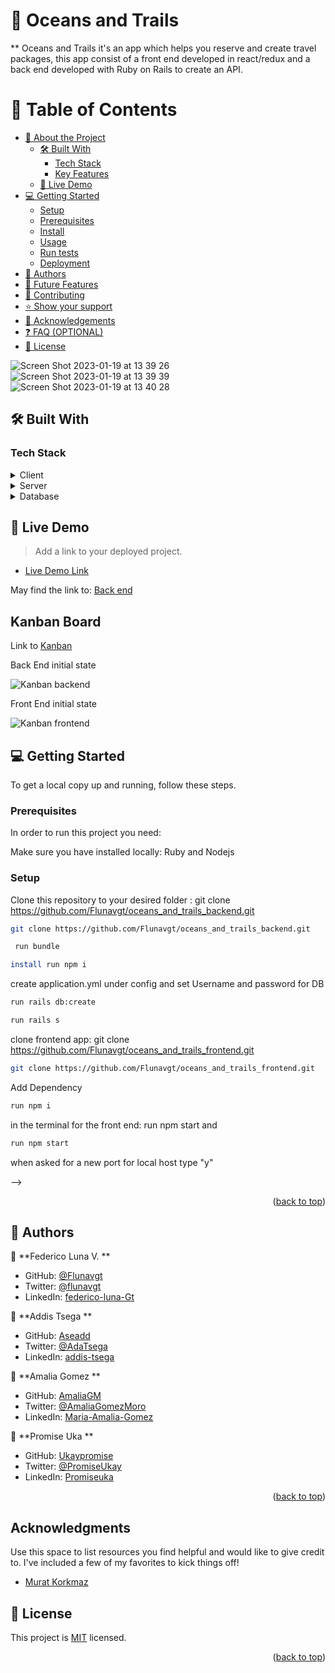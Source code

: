 <a name="readme-top"></a>

# 📖 Oceans and Trails <a name="about-project"></a>


** Oceans and Trails it's an app which helps you reserve and create travel packages, this app consist of a front end developed in react/redux and a back end developed with Ruby on Rails to create an API.
# 📗 Table of Contents

- [📖 About the Project](#about-project)
  - [🛠 Built With](#built-with)
    - [Tech Stack](#tech-stack)
    - [Key Features](#key-features)
  - [🚀 Live Demo](#live-demo)
- [💻 Getting Started](#getting-started)
  - [Setup](#setup)
  - [Prerequisites](#prerequisites)
  - [Install](#install)
  - [Usage](#usage)
  - [Run tests](#run-tests)
  - [Deployment](#triangular_flag_on_post-deployment)
- [👥 Authors](#authors)
- [🔭 Future Features](#future-features)
- [🤝 Contributing](#contributing)
- [⭐️ Show your support](#support)
- [🙏 Acknowledgements](#acknowledgements)
- [❓ FAQ (OPTIONAL)](#faq)
- [📝 License](#license)

<!-- PROJECT DESCRIPTION -->

![Screen Shot 2023-01-19 at 13 39 26](https://user-images.githubusercontent.com/99816838/213545038-7add0919-d8d8-4d1b-b735-01c12966391a.png)
![Screen Shot 2023-01-19 at 13 39 39](https://user-images.githubusercontent.com/99816838/213545051-78ef5ab8-594d-4c7b-a0eb-ec1c80543dec.png)
![Screen Shot 2023-01-19 at 13 40 28](https://user-images.githubusercontent.com/99816838/213545070-08bcc4f5-3a5f-44b1-98d7-edda30d08c1c.png)



## 🛠 Built With <a name="built-with"></a>

### Tech Stack <a name="tech-stack"></a>



<details>
  <summary>Client</summary>
  <ul>
    <li><a href="https://reactjs.org/">React.js</a></li>
  </ul>
</details>

<details>
  <summary>Server</summary>
  <ul>
    <li><a href="https://expressjs.com/">Express.js</a></li>
  </ul>
</details>

<details>
<summary>Database</summary>
  <ul>
    <li><a href="https://www.postgresql.org/">PostgreSQL</a></li>
  </ul>
</details>

<!-- LIVE DEMO -->


## 🚀 Live Demo <a name="live-demo"></a>

> Add a link to your deployed project.
- [Live Demo Link](https://oceans-api.onrender.com) 
<!-- Features -->

<!-- ### Key Features <a name="key-features"></a> -->

May find the link to:
[Back end](https://github.com/Flunavgt/oceans_and_trails_backend)

## Kanban Board 

Link to [Kanban](https://github.com/users/Flunavgt/projects/3)

Back End initial state

![Kanban backend](https://user-images.githubusercontent.com/99816838/213469351-438763f6-7fec-4c27-be98-4099bebeba89.png)


Front End initial state

![Kanban frontend](https://user-images.githubusercontent.com/99816838/213469413-198fa1a4-d75a-4bca-bb7f-cbdb4b21423a.png)


<!-- LIVE DEMO -->


<!-- GETTING STARTED -->

## 💻 Getting Started <a name="getting-started"></a>



To get a local copy up and running, follow these steps.

### Prerequisites

In order to run this project you need:

Make sure you have installed locally:
Ruby and
Nodejs

<!--
Example command:

```sh
 gem install rails
```
 -->

### Setup

Clone this repository to your desired folder : git clone https://github.com/Flunavgt/oceans_and_trails_backend.git

```sh
git clone https://github.com/Flunavgt/oceans_and_trails_backend.git 
```
```sh
 run bundle 
```
```sh
install run npm i
```
create application.yml under config and set Username and password for DB

```sh
run rails db:create
```
```sh
run rails s
```
clone frontend app: git clone https://github.com/Flunavgt/oceans_and_trails_frontend.git

```sh
git clone https://github.com/Flunavgt/oceans_and_trails_frontend.git
```
Add Dependency
```sh
run npm i
```
in the terminal for the front end: run npm start and 

```sh
run npm start
```
when asked for a new port for local host type "y"

 -->

<p align="right">(<a href="#readme-top">back to top</a>)</p>

<!-- AUTHORS -->

## 👥 Authors <a name="authors"></a>


👤 **Federico Luna V. **

- GitHub: [@Flunavgt](https://github.com/Flunavgt)
- Twitter: [@flunavgt](https://twitter.com/flunavgt)
- LinkedIn: [federico-luna-Gt](https://linkedin.com/in/federico-luna-Gt)

👤 **Addis Tsega **

- GitHub: [Aseadd](https://github.com/Aseadd)
- Twitter: [@AdaTsega](https://twitter.com/AdaTsega)
- LinkedIn: [addis-tsega](https://www.linkedin.com/in/addis-tsega/)

👤 **Amalia Gomez **

- GitHub: [AmaliaGM](https://github.com/AmaliaGM)
- Twitter: [@AmaliaGomezMoro](https://twitter.com/AmaliaGomezMoro)
- LinkedIn: [Maria-Amalia-Gomez](https://www.linkedin.com/in/maria-amalia-gomez-moro/)

👤 **Promise Uka **

- GitHub: [Ukaypromise](https://github.com/Ukaypromise)
- Twitter: [@PromiseUkay](https://twitter.com/PromiseUkay)
- LinkedIn: [Promiseuka](https://www.linkedin.com/in/promiseuka/)

<p align="right">(<a href="#readme-top">back to top</a>)</p>

<!-- FUTURE FEATURES -->

## Acknowledgments

Use this space to list resources you find helpful and would like to give credit to. I've included a few of my favorites to kick things off!

* [ Murat Korkmaz](https://www.behance.net/muratk)

<!-- LICENSE -->

## 📝 License <a name="license"></a>

This project is [MIT](./MIT.md) licensed.



<p align="right">(<a href="#readme-top">back to top</a>)</p>
